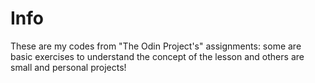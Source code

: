 # Info

These are my codes from "The Odin Project's" assignments: some are basic exercises to understand the concept of the lesson and others are small and personal projects!
